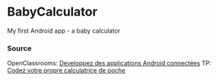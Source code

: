 # BabyCalculator
My first Android app - a baby calculator

### Source
OpenClassrooms: [Developpez des applications Android connectées](https://openclassrooms.com/fr/courses/4428411-developpez-des-applications-android-connectees)
TP: [Codez votre propre calculatrice de poche](https://openclassrooms.com/fr/courses/4428411-developpez-des-applications-android-connectees/4428451-tp-codez-votre-propre-calculatrice-de-poche)